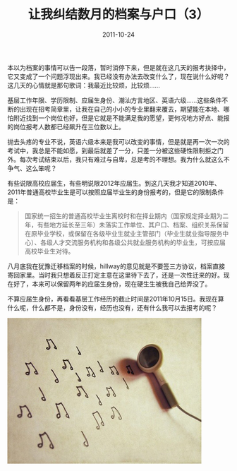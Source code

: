 ﻿---
title: "让我纠结数月的档案与户口（3）"
date: 2011-10-24
categories: 
  - "essay"
tags: 
  - "户口"
  - "档案"
---

本以为档案的事情可以告一段落，暂时消停下来，但是就在这几天的报考抉择中，它又变成了一个问题浮现出来。我已经没有办法去改变什么了，现在说什么好呢？这几天的心情就是那句歌词：我最近比较烦，比较烦……

基层工作年限、学历限制、应届生身份、潮汕方言地区、英语六级……这些条件不断的出现在招考简章里，让我在自己的小小的专业里翻来覆去，期望能在本地、哪怕附近找到一个岗位也好，但是它就是不能满足我的愿望，更何况地方好点、能报的岗位报考人数都已经飙升在三位数以上。

抛去头疼的专业不说，英语六级本来是我可以改变的事情，但是就是再一次一次的考试中，我总是不能如愿，到最后就差了一分，只差一分被这些硬性限制拒之门外。每次考试结束以后，我只有难过与自卑，总是考的不理想。我为什么就这么不争气、这么笨呢？

有些说限高校应届生，有些明说限2012年应届生。到这几天我才知道2010年、2011年普通高校毕业生是可以按照应届毕业生的身份报考的，但是它的限制条件是：

> 国家统一招生的普通高校毕业生离校时和在择业期内（国家规定择业期为二年，有些地方延长至三年）未落实工作单位、其户口、档案、组织关系保留在原毕业学校，或保留在各级毕业生就业主管部门（毕业生就业指导服务中心）、各级人才交流服务机构和各级公共就业服务机构的毕业生，可按应届高校毕业生对待。

八月底我在犹豫迁移档案的时候，hillway的意见就是不要签三方协议，档案直接寄回家里。当时我只想着反正打定主意在这里待下去了，还是一次性迁来的好。现在好了，本来可以保留两年的应届生身份，现在硬生生被我自己给弄没了。

不算应届生身份，再看看基层工作经历的截止时间是2011年10月15日。我现在算什么呢，什么都不是，身份没有，经历也没有，还有什么我可以去报考的呢？

![62ca3fd6jw1dlvxrez49xj](/images/6225212491_4c1b5609cd_z.jpg)
